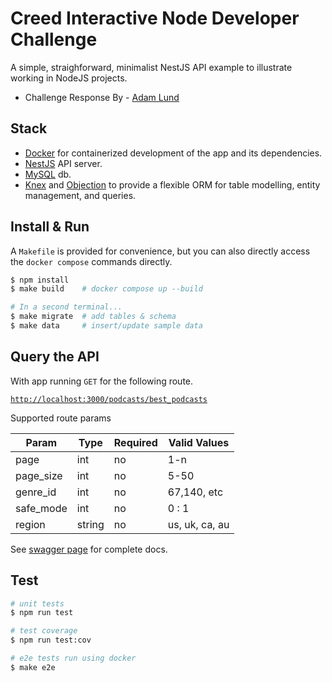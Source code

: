 # Creed Interactive Node Developer Challenge

A simple, straighforward, minimalist NestJS API example to illustrate working in NodeJS projects. 
- Challenge Response By - [Adam Lund](https://github.com/adamlund)

## Stack
* [Docker](https://www.docker.com/get-started/) for containerized development of the app and its dependencies.
* [NestJS](https://github.com/nestjs/nest) API server.
* [MySQL](https://www.mysql.com/) db.
* [Knex](https://knexjs.org/) and [Objection](https://vincit.github.io/objection.js/) to provide a flexible ORM for table modelling, entity management, and queries.

## Install & Run

A `Makefile` is provided for convenience, but you can also directly access the `docker compose` commands directly.

```bash
$ npm install
$ make build    # docker compose up --build

# In a second terminal...
$ make migrate  # add tables & schema
$ make data     # insert/update sample data
```

## Query the API

With app running `GET` for the following route.

[`http://localhost:3000/podcasts/best_podcasts`](http://localhost:3000/podcasts/best_podcasts)

Supported route params

| Param   | Type  | Required | Valid Values |
| ------- | ----- | -------- | ------------ |
| page    | int   | no |  1-n |
| page_size    | int   | no |  5-50 |
| genre_id   | int   | no | 67,140, etc |
| safe_mode   | int   | no | 0 : 1 |
| region   | string   | no | us, uk, ca, au |

See [swagger page](http://localhost:3000/api) for complete docs.

## Test

```bash
# unit tests
$ npm run test

# test coverage
$ npm run test:cov

# e2e tests run using docker
$ make e2e
```

